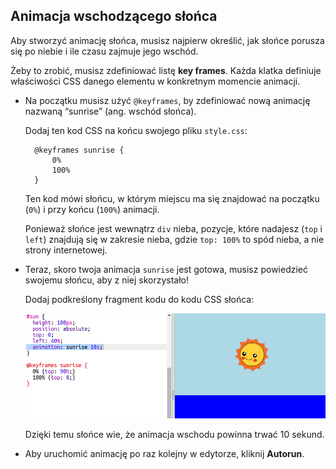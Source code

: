 ## Animacja wschodzącego słońca

Aby stworzyć animację słońca, musisz najpierw określić, jak słońce porusza się po niebie i ile czasu zajmuje jego wschód.

Żeby to zrobić, musisz zdefiniować listę **key frames**. Każda klatka definiuje właściwości CSS danego elementu w konkretnym momencie animacji.

+ Na początku musisz użyć `@keyframes`, by zdefiniować nową animację nazwaną “sunrise” (ang. wschód słońca).
    
    Dodaj ten kod CSS na końcu swojego pliku `style.css`:
    
        @keyframes sunrise {
            0%
            100%
        }
        
    
    Ten kod mówi słońcu, w którym miejscu ma się znajdować na początku (`0%`) i przy końcu (`100%`) animacji.
    
    Ponieważ słońce jest wewnątrz `div` nieba, pozycje, które nadajesz (`top` i `left`) znajdują się w zakresie nieba, gdzie `top: 100%` to spód nieba, a nie strony internetowej.

+ Teraz, skoro twoja animacja `sunrise` jest gotowa, musisz powiedzieć swojemu słońcu, aby z niej skorzystało!
    
    Dodaj podkreślony fragment kodu do kodu CSS słońca:
    
    ![zrzut ekranu](images/sunrise-sunrise.png)
    
    Dzięki temu słońce wie, że animacja wschodu powinna trwać 10 sekund.

+ Aby uruchomić animację po raz kolejny w edytorze, kliknij **Autorun**.
